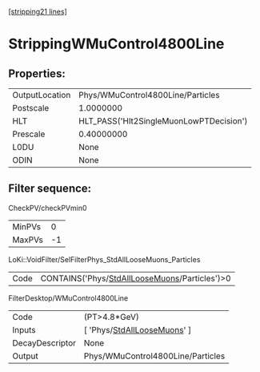 [\[stripping21 lines\]](../stripping21-index.md)

# StrippingWMuControl4800Line

## Properties:

|                |                                         |
|----------------|-----------------------------------------|
| OutputLocation | Phys/WMuControl4800Line/Particles       |
| Postscale      | 1.0000000                               |
| HLT            | HLT_PASS('Hlt2SingleMuonLowPTDecision') |
| Prescale       | 0.40000000                              |
| L0DU           | None                                    |
| ODIN           | None                                    |

## Filter sequence:

CheckPV/checkPVmin0

|        |     |
|--------|-----|
| MinPVs | 0   |
| MaxPVs | -1  |

LoKi::VoidFilter/SelFilterPhys_StdAllLooseMuons_Particles

|      |                                                                                                      |
|------|------------------------------------------------------------------------------------------------------|
| Code | CONTAINS('Phys/[StdAllLooseMuons](../commonparticles/stripping21-stdallloosemuons.md)/Particles')\>0 |

FilterDesktop/WMuControl4800Line

|                 |                                                                                     |
|-----------------|-------------------------------------------------------------------------------------|
| Code            | (PT\>4.8\*GeV)                                                                      |
| Inputs          | \[ 'Phys/[StdAllLooseMuons](../commonparticles/stripping21-stdallloosemuons.md)' \] |
| DecayDescriptor | None                                                                                |
| Output          | Phys/WMuControl4800Line/Particles                                                   |
